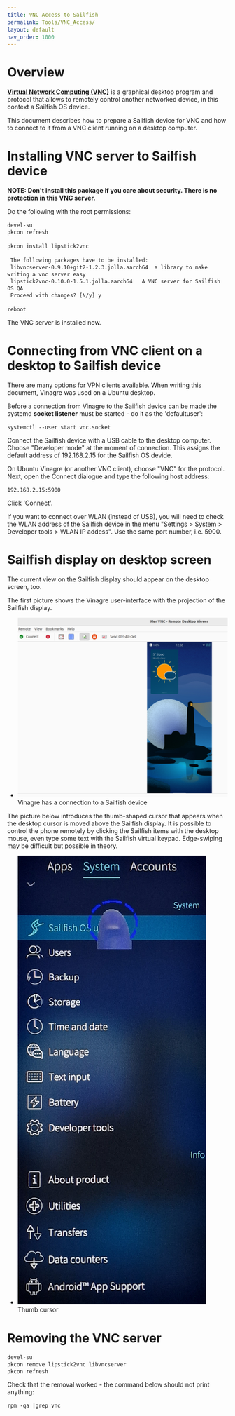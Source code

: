 ```yaml
---
title: VNC Access to Sailfish
permalink: Tools/VNC_Access/
layout: default
nav_order: 1000
---
```


# Overview

**[Virtual Network Computing (VNC)](https://en.wikipedia.org/wiki/Virtual_Network_Computing)** is a graphical desktop program and protocol that allows to remotely control another networked device, in this context a Sailfish OS device.

This document describes how to prepare a Sailfish device for VNC and how to connect to it from a VNC client running on a desktop computer.

# Installing VNC server to Sailfish device

**NOTE: Don't install this package if you care about security. There is no protection in this VNC server.**

Do the following with the root permissions:

 ```
devel-su
pkcon refresh

pkcon install lipstick2vnc

  The following packages have to be installed:
  libvncserver-0.9.10+git2-1.2.3.jolla.aarch64	a library to make writing a vnc server easy
  lipstick2vnc-0.10.0-1.5.1.jolla.aarch64	A VNC server for Sailfish OS QA
  Proceed with changes? [N/y] y

reboot
 ```
The VNC server is installed now. 
  
# Connecting from VNC client on a desktop to Sailfish device

There are many options for VPN clients available. When writing this document, Vinagre was used on a Ubuntu desktop. 

Before a connection from Vinagre to the Sailfish device can be made the systemd **socket listener** must be started - do it as the 'defaultuser':

 ```
 systemctl --user start vnc.socket
 ```
 
 Connect the Sailfish device with a USB cable to the desktop computer. Choose "Developer mode" at the moment of connection. This assigns the default address of 192.168.2.15 for the Sailfish OS devide.
 
 On Ubuntu Vinagre (or another VNC client), choose "VNC" for the protocol. Next, open the Connect dialogue and type the following host address:
 
  ```
 192.168.2.15:5900
 ```
 
 Click 'Connect'.
 
 If you want to connect over WLAN (instead of USB), you will need to check the WLAN address of the Sailfish device in the menu "Settings > System > Developer tools > WLAN IP addess". Use the same port number, i.e. 5900. 
 
 
# Sailfish display on desktop screen
 
 The current view on the Sailfish display should appear on the desktop screen, too. 
 
 The first picture shows the Vinagre user-interface with the projection of the Sailfish display. 
 
 <div class="flex-images" markdown="1">

* <a href="Vinagre_phone_view_no_thumb.png"><img src="Vinagre_phone_view_no_thumb.png" alt="Vinagre showing Sailfish"></a>
  <span class="md_figcaption">
    Vinagre has a connection to a Sailfish device
  </span>
</div>


The picture below introduces the thumb-shaped cursor that appears when the desktop cursor is moved above the Sailfish display. 
It is possible to control the phone remotely by clicking the Sailfish items with the desktop mouse, even type some text with the Sailfish virtual keypad. Edge-swiping may be difficult but possible in theory.

<div class="flex-images" markdown="1">

* <a href="Vinagre_phone_view_thumb.png" class="narrow-image"><img src="Vinagre_phone_view_thumb.png" alt="Thumb cursor"></a>
  <span class="md_figcaption">
    Thumb cursor
  </span>
</div>

# Removing the VNC server

 ```
devel-su
pkcon remove lipstick2vnc libvncserver
pkcon refresh
 ```
 
 Check that the removal worked - the command below should not print anything:
 ``` 
 rpm -qa |grep vnc
 ``` 
 
 
 

 
